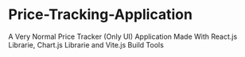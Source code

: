 # Price-Tracking-Application
A Very Normal Price Tracker (Only UI) Application Made With React.js Librarie, Chart.js Librarie and Vite.js Build Tools

